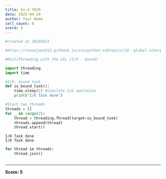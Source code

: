 ```yaml
---
title: Ex-2-7829
date: 2025-04-29
author: Your Name
cell_count: 8
score: 5
---
```


```python
#created at 20250321
```


```python
#https://stevejoe1412.gitbook.io/ssn/python-subtopics/18.-global-interpreter-lock-gil
```


```python
#MultiThreading with the GIL (I/O - bound)
```


```python
import threading
import time
```


```python
#I/O- bound task
def io_bound_task():
    time.sleep(2) #Simulate I/O operation
    print("I/O Task done")
```


```python
#Start two threads
threads = []
for _ in range(2):
    thread = threading.Thread(target=io_bound_task)
    threads.append(thread)
    thread.start()
```

    I/O Task done
    I/O Task done



```python
for thread in threads:
    thread.join()
```


```python

```


---
**Score: 5**